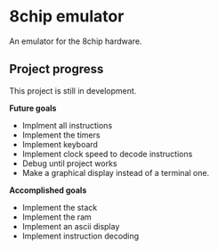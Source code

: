 # 8chip emulator

An emulator for the 8chip hardware.

## Project progress
This project is still in development.


**Future goals**
- Implment all instructions
- Implement the timers
- Implement keyboard
- Implement clock speed to decode instructions
- Debug until project works
- Make a graphical display instead of a terminal one. 


**Accomplished goals**
- Implement the stack
- Implement the ram
- Implement an ascii display
- Implement instruction decoding
